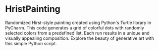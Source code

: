 # HristPainting
Randomized Hirst-style painting created using Python's Turtle library in PyCharm. This code generates a grid of colorful dots with randomly selected colors from a predefined list. Each run results in a unique and visually appealing composition. Explore the beauty of generative art with this simple Python script.
